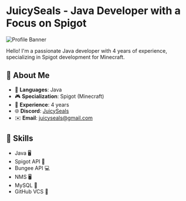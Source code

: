 # JuicySeals - Java Developer with a Focus on Spigot

![Profile Banner]([link_to_your_banner_image](https://i.imgur.com/Fyj2szT.png))

Hello! I'm a passionate Java developer with 4 years of experience, specializing in Spigot development for Minecraft.

## 🚀 About Me

- 💼 **Languages**: Java
- 🎮 **Specialization**: Spigot (Minecraft)
- 📆 **Experience**: 4 years
- 🌐 **Discord**: [JuicySeals](https://discord.com/users/503906085015388160)
- ✉️ **Email**: juicyseals@gmail.com

## 🔧 Skills

- Java 🖥️ 
- Spigot API 🚰
- Bungee API 💻 
- NMS 🖥️ 
- MySQL 💽
- GitHub VCS 💾
